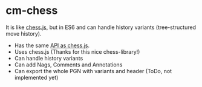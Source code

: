 # cm-chess 

It is like [chess.js](https://github.com/jhlywa/chess.js), 
but in ES6 and can handle history variants (tree-structured move history).

- Has the same [API as chess.js](https://github.com/jhlywa/chess.js/blob/master/README.md).
- Uses chess.js (Thanks for this nice chess-library!)
- Can handle history variants
- Can add Nags, Comments and Annotations
- Can export the whole PGN with variants and header (ToDo, not implemented yet)

